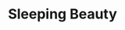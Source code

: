 ---
layout: artwork-detail
title: "Sleeping Beauty"
category: "Bronze Sculptures"
category_url: "/bronze/"
material: "Bronze"
dimensions: "height 39 cm"
images:
  - file: "bronze/sleeping-beauty/P1070476.jpg"
  - file: "bronze/sleeping-beauty/P1070477.jpg"
  - file: "bronze/sleeping-beauty/P1070479.jpg"
  - file: "bronze/sleeping-beauty/P1070484.jpg"
---